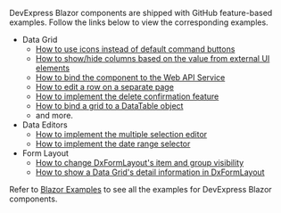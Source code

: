 DevExpress Blazor components are shipped with GitHub feature-based examples. Follow the links below to view the corresponding examples.

* Data Grid
  * [How to use icons instead of default command buttons](https://www.devexpress.com/Support/Center/Example/Details/T807225/blazor-data-grid-how-to-use-icons-instead-of-default-command-buttons)
  * [How to show/hide columns based on the value from external UI elements](https://www.devexpress.com/Support/Center/Example/Details/T802139/blazor-data-grid-how-to-show-hide-columns-based-on-the-value-from-external-ui-elements)
  * [How to bind the component to the Web API Service](https://www.devexpress.com/Support/Center/Example/Details/T802175/blazor-data-grid-how-to-bind-it-to-the-web-api-service)
  * [How to edit a row on a separate page](https://www.devexpress.com/Support/Center/Example/Details/T802173/blazor-data-grid-how-to-edit-a-row-on-a-separate-page)
  * [How to implement the delete confirmation feature](https://www.devexpress.com/Support/Center/Example/Details/T802166/blazor-data-grid-how-to-implement-the-delete-confirmation-feature)
  * [How to bind a grid to a DataTable object](https://www.devexpress.com/Support/Center/Example/Details/T816800/blazor-data-grid-how-to-bind-a-grid-to-a-datatable-object)
  * and more.
* Data Editors
  * [How to implement the multiple selection editor](https://supportcenter.devexpress.com/ticket/details/t820528/blazor-editors-how-to-implement-the-multiple-selection-editor)
  * [How to implement the date range selector](https://www.devexpress.com/Support/Center/Example/Details/T809157/blazor-date-edit-how-to-implement-the-date-range-selector)
* Form Layout
  * [How to change DxFormLayout's item and group visibility](https://www.devexpress.com/Support/Center/Example/Details/T803618/blazor-form-layout-how-to-change-dxformlayout-s-item-and-group-visibility)
  * [How to show a Data Grid's detail information in DxFormLayout](https://www.devexpress.com/Support/Center/Example/Details/T802161/blazor-data-grid-how-to-show-a-detail-information-in-dxformlayout)
 
 
 Refer to [Blazor Examples](https://supportcenter.devexpress.com/ticket/list/?preset=a6cf855e-af17-4f6b-8ffc-0f9854b97da1) to see all the examples for DevExpress Blazor components.
